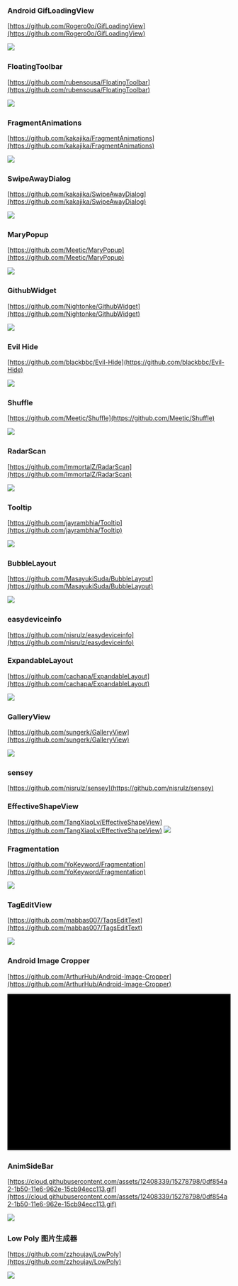 

### Android GifLoadingView ###


[https://github.com/Rogero0o/GifLoadingView](https://github.com/Rogero0o/GifLoadingView)

![](https://camo.githubusercontent.com/f9bbba0797b820f7b62cda1b7d01bebd6756fdcd/687474703a2f2f7777332e73696e61696d672e636e2f736d616c6c2f61363935616364656777316633646579746236343867323034733034787771652e676966)

### FloatingToolbar ###

[https://github.com/rubensousa/FloatingToolbar](https://github.com/rubensousa/FloatingToolbar)

![](https://github.com/rubensousa/FloatingToolbar/raw/master/screenshots/demo.gif)

### FragmentAnimations ###

[https://github.com/kakajika/FragmentAnimations](https://github.com/kakajika/FragmentAnimations)

![](https://raw.githubusercontent.com/wiki/kakajika/FragmentAnimations/images/move.gif)


### SwipeAwayDialog ###

[https://github.com/kakajika/SwipeAwayDialog](https://github.com/kakajika/SwipeAwayDialog)

![](https://raw.githubusercontent.com/wiki/kakajika/SwipeAwayDialog/images/octocats.gif)


### MaryPopup ###

[https://github.com/Meetic/MaryPopup](https://github.com/Meetic/MaryPopup)

![](https://github.com/Meetic/MaryPopup/raw/master/media/center.gif)

### GithubWidget ###


[https://github.com/Nightonke/GithubWidget](https://github.com/Nightonke/GithubWidget)

![](https://github.com/Nightonke/GithubWidget/raw/master/Pic/style_3.png?raw=true)

### Evil Hide ###

[https://github.com/blackbbc/Evil-Hide](https://github.com/blackbbc/Evil-Hide)

![](https://github.com/blackbbc/Evil-Hide/raw/master/demo.gif)

### Shuffle ###

[https://github.com/Meetic/Shuffle](https://github.com/Meetic/Shuffle)

![](https://github.com/Meetic/Shuffle/raw/master/media/inline.gif)


### RadarScan ###

[https://github.com/ImmortalZ/RadarScan](https://github.com/ImmortalZ/RadarScan)

![](https://camo.githubusercontent.com/2f6c44577df8f8e11cf0e6c11d258abc1ece6960/687474703a2f2f696d672e626c6f672e6373646e2e6e65742f3230313630353035303031383034373633)


### Tooltip ###


[https://github.com/jayrambhia/Tooltip](https://github.com/jayrambhia/Tooltip)

![](https://raw.githubusercontent.com/jayrambhia/Tooltip/master/art/demo.gif)

### BubbleLayout ###

[https://github.com/MasayukiSuda/BubbleLayout](https://github.com/MasayukiSuda/BubbleLayout)

![](https://github.com/MasayukiSuda/BubbleLayout/raw/master/art/all.gif)



### easydeviceinfo ###

[https://github.com/nisrulz/easydeviceinfo](https://github.com/nisrulz/easydeviceinfo)

### ExpandableLayout ###
[https://github.com/cachapa/ExpandableLayout](https://github.com/cachapa/ExpandableLayout)

![](https://github.com/cachapa/ExpandableLayout/raw/master/images/expandable_fill.gif)

### GalleryView ###

[https://github.com/sungerk/GalleryView](https://github.com/sungerk/GalleryView)

![](https://camo.githubusercontent.com/806b11cf4dcdd87db1fe606081bf6a20c3b5dfb1/687474703a2f2f696d672e796f75747562652e636f6d2f76692f7a494c676f616879666a772f302e6a7067)

### sensey ###

[https://github.com/nisrulz/sensey](https://github.com/nisrulz/sensey)


### EffectiveShapeView ###

[https://github.com/TangXiaoLv/EffectiveShapeView](https://github.com/TangXiaoLv/EffectiveShapeView)
![](https://raw.githubusercontent.com/TangXiaoLv/EffectiveShapeView/master/png/first.jpg)



### Fragmentation ###


[https://github.com/YoKeyword/Fragmentation](https://github.com/YoKeyword/Fragmentation)

![](https://github.com/YoKeyword/Fragmentation/raw/master/gif/demo.gif)



### TagEditView ###

[https://github.com/mabbas007/TagsEditText](https://github.com/mabbas007/TagsEditText)

![](https://camo.githubusercontent.com/3a26ca3308d07d4040d9b6bea3dd65b0cc605516/687474703a2f2f692e696d6775722e636f6d2f5a4a596c734e4c2e706e673f33)


### Android Image Cropper ###


[https://github.com/ArthurHub/Android-Image-Cropper](https://github.com/ArthurHub/Android-Image-Cropper)

![](https://github.com/ArthurHub/Android-Image-Cropper/raw/master/art/demo.gif?raw=true)

### AnimSideBar ###


[https://cloud.githubusercontent.com/assets/12408339/15278798/0df854a2-1b50-11e6-962e-15cb94ecc113.gif](https://cloud.githubusercontent.com/assets/12408339/15278798/0df854a2-1b50-11e6-962e-15cb94ecc113.gif)

![](https://cloud.githubusercontent.com/assets/12408339/15278798/0df854a2-1b50-11e6-962e-15cb94ecc113.gif)


### Low Poly 图片生成器 ###


[https://github.com/zzhoujay/LowPoly](https://github.com/zzhoujay/LowPoly)

![](https://github.com/zzhoujay/LowPoly/raw/master/img/image.png)

